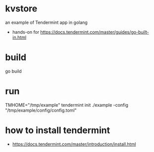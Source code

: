 # kvstore
an example of Tendermint app in golang
* hands-on for https://docs.tendermint.com/master/guides/go-built-in.html
# build
go build
# run
TMHOME="/tmp/example" tendermint init
./example -config "/tmp/example/config/config.toml"
# how to install tendermint
* https://docs.tendermint.com/master/introduction/install.html

